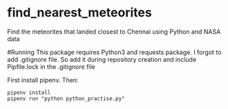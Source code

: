 # find_nearest_meteorites
Find the meteorites  that landed closest to Chennai using Python and NASA data

#Running
This package requires Python3 and requests package. I forgot to add .gitignore file. So add it during repository creation and include Pipfile.lock in the .gitignore file

First install pipenv. Then:

```
pipenv install
pipenv run "python python_practise.py"
```

